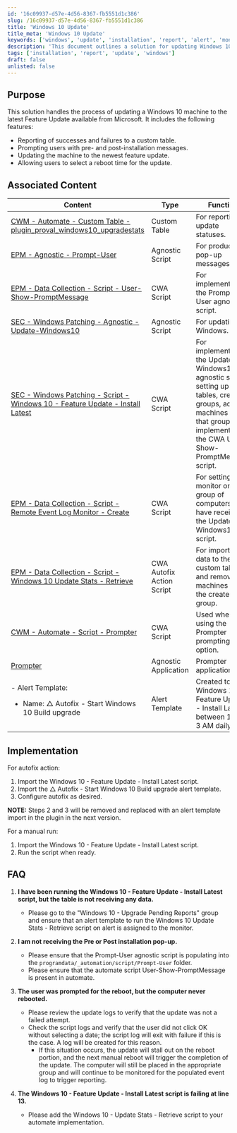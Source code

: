 ```yaml
---
id: '16c09937-d57e-4d56-8367-fb5551d1c386'
slug: /16c09937-d57e-4d56-8367-fb5551d1c386
title: 'Windows 10 Update'
title_meta: 'Windows 10 Update'
keywords: ['windows', 'update', 'installation', 'report', 'alert', 'monitoring']
description: 'This document outlines a solution for updating Windows 10 machines to the latest Feature Update from Microsoft. It includes features such as reporting successes and failures, user prompts for installation, reboot scheduling, and integration with custom tables for tracking update statuses.'
tags: ['installation', 'report', 'update', 'windows']
draft: false
unlisted: false
---
```


## Purpose

This solution handles the process of updating a Windows 10 machine to the latest Feature Update available from Microsoft. It includes the following features:

- Reporting of successes and failures to a custom table.
- Prompting users with pre- and post-installation messages.
- Updating the machine to the newest feature update.
- Allowing users to select a reboot time for the update.

## Associated Content

| Content                                                                                                                                              | Type              | Function                                                                                          |
|------------------------------------------------------------------------------------------------------------------------------------------------------|-------------------|---------------------------------------------------------------------------------------------------|
| [CWM - Automate - Custom Table - plugin_proval_windows10_upgradestats](/docs/75c18bf0-9ebc-43c7-a5a3-03510d131af5)                             | Custom Table      | For reporting on update statuses.                                                                  |
| [EPM - Agnostic - Prompt-User](/docs/9fc4a21d-6ba4-4f20-90fd-b9c148259195)                                                                    | Agnostic Script    | For producing pop-up messages.                                                                     |
| [EPM - Data Collection - Script - User-Show-PromptMessage](/docs/d4406d51-fc3a-46e1-8e25-31a5f43b05e2)                                        | CWA Script        | For implementing the Prompt-User agnostic script.                                                |
| [SEC - Windows Patching - Agnostic - Update-Windows10](/docs/7fdd2a3b-2dca-43db-8a1d-f350967f1055)                                            | Agnostic Script    | For updating Windows.                                                                              |
| [SEC - Windows Patching - Script - Windows 10 - Feature Update - Install Latest](/docs/5a4a9091-269e-4921-a7ba-bc87c209a43c)                 | CWA Script        | For implementing the Update-Windows10 agnostic script, setting up tables, creating groups, adding machines to that group, and implementing the CWA User-Show-PromptMessage script. |
| [EPM - Data Collection - Script - Remote Event Log Monitor - Create](/docs/144d7d52-8764-4aa4-bcce-205c756f6203)                               | CWA Script        | For setting up a monitor on a group of computers that have received the Update-Windows10 script.   |
| [EPM - Data Collection - Script - Windows 10 Update Stats - Retrieve](/docs/65815475-a61d-4f0d-b2ba-c7b8368285c9)                             | CWA Autofix Action Script | For importing data to the custom table and removing machines from the created group.              |
| [CWM - Automate - Script - Prompter](/docs/d8a124df-ea81-4194-82fc-a082c7a036d8)                                                             | CWA Script        | Used when using the Prompter prompting option.                                                     |
| [Prompter](/docs/d8a124df-ea81-4194-82fc-a082c7a036d8)                                                                                       | Agnostic Application | Prompter application.                                                                              |
| - Alert Template:<br/><ul><li>Name: △ Autofix - Start Windows 10 Build upgrade</li></ul>                                                            | Alert Template    | Created to call Windows 10 - Feature Update - Install Latest between 1 and 3 AM daily            |

## Implementation

For autofix action:

1. Import the Windows 10 - Feature Update - Install Latest script.
2. Import the △ Autofix - Start Windows 10 Build upgrade alert template.
3. Configure autofix as desired.

**NOTE:** Steps 2 and 3 will be removed and replaced with an alert template import in the plugin in the next version.

For a manual run:

1. Import the Windows 10 - Feature Update - Install Latest script.
2. Run the script when ready.

## FAQ

1. **I have been running the Windows 10 - Feature Update - Install Latest script, but the table is not receiving any data.**
   - Please go to the "Windows 10 - Upgrade Pending Reports" group and ensure that an alert template to run the Windows 10 Update Stats - Retrieve script on alert is assigned to the monitor.

2. **I am not receiving the Pre or Post installation pop-up.**
   - Please ensure that the Prompt-User agnostic script is populating into the `programdata/_automation/script/Prompt-User` folder.
   - Please ensure that the automate script User-Show-PromptMessage is present in automate.

3. **The user was prompted for the reboot, but the computer never rebooted.**
   - Please review the update logs to verify that the update was not a failed attempt.
   - Check the script logs and verify that the user did not click OK without selecting a date; the script log will exit with failure if this is the case. A log will be created for this reason.
     - If this situation occurs, the update will stall out on the reboot portion, and the next manual reboot will trigger the completion of the update. The computer will still be placed in the appropriate group and will continue to be monitored for the populated event log to trigger reporting.

4. **The Windows 10 - Feature Update - Install Latest script is failing at line 13.**
   - Please add the Windows 10 - Update Stats - Retrieve script to your automate implementation.



